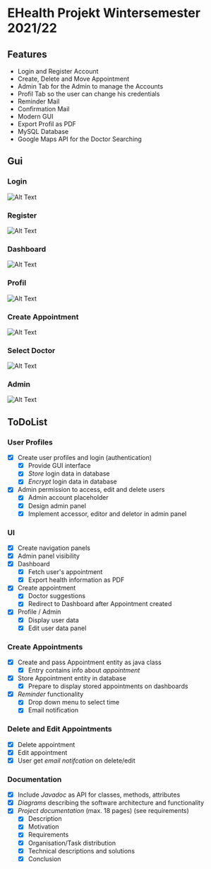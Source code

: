 # EHealth Projekt Wintersemester 2021/22

## Features
* Login and Register Account
* Create, Delete and Move Appointment
* Admin Tab for the Admin to manage the Accounts
* Profil Tab so the user can change his credentials
* Reminder Mail  
* Confirmation Mail
* Modern GUI
* Export Profil as PDF
* MySQL Database
* Google Maps API for the Doctor Searching
## Gui

### Login
![Alt Text](https://i.imgur.com/msiBkz2.png)

### Register
![Alt Text](https://i.imgur.com/qHh2JWO.jpg)

### Dashboard
![Alt Text](https://i.imgur.com/q2rkpXN.jpg)

### Profil
![Alt Text](https://i.imgur.com/yz6iInZ.jpg)

### Create Appointment
![Alt Text](https://i.imgur.com/AK1mWzV.png)

### Select Doctor
![Alt Text](https://i.imgur.com/4rqAYuA.png)

### Admin
![Alt Text](https://i.imgur.com/d6MdaK6.jpg)

## ToDoList

### User Profiles 
- [x] Create user profiles and login (authentication) 
  - [x] Provide GUI interface 
  - [x] *Store* login data in database   
  - [x] *Encrypt* login data in database 
- [x] Admin permission to access, edit and delete users  
  - [x] Admin account placeholder
  - [x] Design admin panel
  - [x] Implement accessor, editor and deletor in admin panel

### UI
- [x] Create navigation panels
- [x] Admin panel visibility
- [x] Dashboard
  - [x] Fetch user's appointment
  - [x] Export health information as PDF
- [x] Create appointment
  - [x] Doctor suggestions
  - [x] Redirect to Dashboard after Appointment created
- [x] Profile / Admin
  - [x] Display user data
  - [x] Edit user data panel

### Create Appointments
- [x] Create and pass Appointment entity as java class
  - [x] Entry contains info about *appointment* 
- [x] Store Appointment entity in database
  - [x] Prepare to display stored appointments on dashboards
- [x] *Reminder* functionality
  - [x] Drop down menu to select time
  - [x] Email notification 

### Delete and Edit Appointments
- [x] Delete appointment
- [x] Edit appointment
- [x] User get *email notifcation* on delete/edit

### Documentation
- [x] Include *Javadoc* as API for classes, methods, attributes
- [x] *Diagrams* describing the software architecture and functionality
- [x] *Project documentation* (max. 18 pages) (see requirements)
  - [x] Description
  - [x] Motivation
  - [x] Requirements
  - [x] Organisation/Task distribution
  - [x] Technical descriptions and solutions
  - [x] Conclusion
